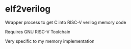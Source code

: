 # elf2verilog
Wrapper process to get C into RISC-V verilog memory code

Requires GNU RISC-V Toolchain

Very specific to my memory implementation
